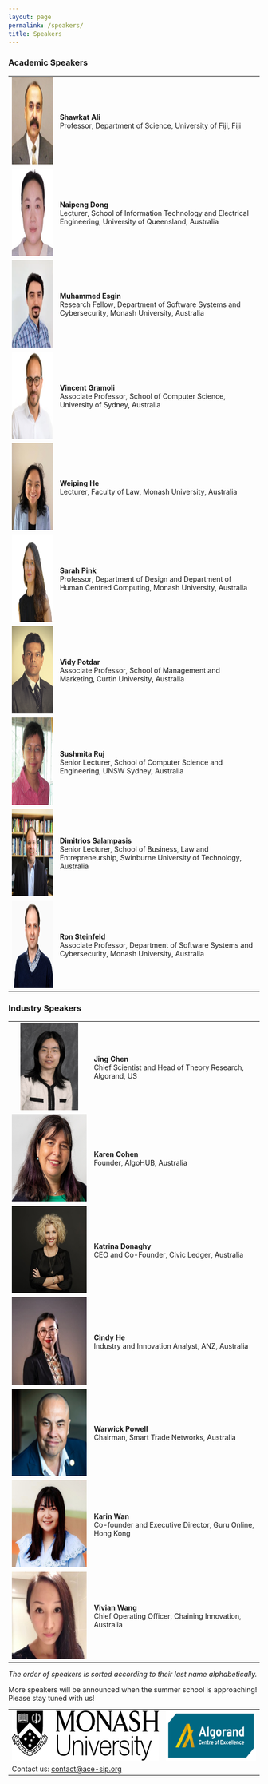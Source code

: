 ```yaml
---
layout: page
permalink: /speakers/
title: Speakers
---
```


### Academic Speakers

<table style="width:100%; border:none">
  <tr>
    <td style="text-align:center;border:none"><img src="/assets/img/speaker_shawkat_ali.png" height="175"></td>
    <td style="text-align:left;border:none"><b>Shawkat Ali</b><br/>Professor, Department of Science, University of Fiji, Fiji</td>
  </tr>
  <tr>
    <td style="text-align:center;border:none"><img src="/assets/img/speaker_naipeng_dong.png" height="175"></td>
    <td style="text-align:left;border:none"><b>Naipeng Dong</b><br/>Lecturer, School of Information Technology and Electrical Engineering, University of Queensland, Australia</td>
  </tr>
  <tr>
    <td style="text-align:center;border:none"><img src="/assets/img/speaker_muhammed_esgin.png" height="175"></td>
    <td style="text-align:left;border:none"><b>Muhammed Esgin</b><br/>Research Fellow, Department of Software Systems and Cybersecurity, Monash University, Australia</td>
  </tr>
  <tr>
    <td style="text-align:center;border:none"><img src="/assets/img/speaker_vincent_gramoli.png" height="175"></td>
    <td style="text-align:left;border:none"><b>Vincent Gramoli</b><br/>Associate Professor, School of Computer Science, University of Sydney, Australia</td>
  </tr>
  <tr>
    <td style="text-align:center;border:none"><img src="/assets/img/speaker_weiping_he.jpg" height="175"></td>
    <td style="text-align:left;border:none"><b>Weiping He</b><br/>Lecturer, Faculty of Law, Monash University, Australia</td>
  </tr>
  <tr>
    <td style="text-align:center;border:none"><img src="/assets/img/speaker_sarah_pink.png" height="175"></td>
    <td style="text-align:left;border:none"><b>Sarah Pink</b><br/>Professor, Department of Design and Department of Human Centred Computing, Monash University, Australia</td>
  </tr>
  <tr>
    <td style="text-align:center;border:none"><img src="/assets/img/speaker_vidy_potdar.png" height="175"></td>
    <td style="text-align:left;border:none"><b>Vidy Potdar</b><br/>Associate Professor, School of Management and Marketing, Curtin University, Australia</td>
  </tr>  
  <tr>
    <td style="text-align:center;border:none"><img src="/assets/img/speaker_sushmita_ruj.png" height="175"></td>
    <td style="text-align:left;border:none"><b>Sushmita Ruj</b><br/>Senior Lecturer, School of Computer Science and Engineering, UNSW Sydney, Australia</td>
  </tr>
  <tr>
    <td style="text-align:center;border:none"><img src="/assets/img/speaker_dimitrios_salampasis.png" height="175"></td>
    <td style="text-align:left;border:none"><b>Dimitrios Salampasis</b><br/>Senior Lecturer, School of Business, Law and Entrepreneurship, Swinburne University of Technology, Australia</td>
  </tr>
  <tr>
    <td style="text-align:center;border:none"><img src="/assets/img/speaker_ron_steinfeld.png" height="175"></td>
    <td style="text-align:left;border:none"><b>Ron Steinfeld</b><br/>Associate Professor, Department of Software Systems and Cybersecurity, Monash University, Australia</td>
  </tr>
</table>

### Industry Speakers

<table style="width:100%; border:none">
  <tr>
    <td style="text-align:center;border:none"><img src="/assets/img/speaker_jing_chen.png" height="175"></td>
    <td style="text-align:left;border:none"><b>Jing Chen</b><br/>Chief Scientist and Head of Theory Research, Algorand, US</td>
  </tr>
  <tr>
    <td style="text-align:center;border:none"><img src="/assets/img/speaker_karen_cohen.png" height="175"></td>
    <td style="text-align:left;border:none"><b>Karen Cohen</b><br/>Founder, AlgoHUB, Australia</td>
  </tr>
  <tr>
    <td style="text-align:center;border:none"><img src="/assets/img/speaker_katrina_donaghy.png" height="175"></td>
    <td style="text-align:left;border:none"><b>Katrina Donaghy</b><br/>CEO and Co-Founder, Civic Ledger, Australia</td>
  </tr>
  <tr>
    <td style="text-align:center;border:none"><img src="/assets/img/speaker_cindy_he.png" height="175"></td>
    <td style="text-align:left;border:none"><b>Cindy He</b><br/>Industry and Innovation Analyst, ANZ, Australia</td>
  </tr>
  <tr>
    <td style="text-align:center;border:none"><img src="/assets/img/speaker_warwick_powell.png" height="175"></td>
    <td style="text-align:left;border:none"><b>Warwick Powell</b><br/>Chairman, Smart Trade Networks, Australia</td>
  </tr>
  <tr>
    <td style="text-align:center;border:none"><img src="/assets/img/speaker_karin_wan.png" height="175"></td>
    <td style="text-align:left;border:none"><b>Karin Wan</b><br/>Co-founder and Executive Director, Guru Online, Hong Kong</td>
  </tr>
  <tr>
    <td style="text-align:center;border:none"><img src="/assets/img/speaker_vivian_wang.png" height="175"></td>
    <td style="text-align:left;border:none"><b>Vivian Wang</b><br/>Chief Operating Officer, Chaining Innovation, Australia</td>
  </tr>
</table>

_The order of speakers is sorted according to their last name alphabetically._

More speakers will be announced when the summer school is approaching! Please stay tuned with us!

<table style="width:100%; border:none">
  <tr>
    <td style="text-align:center;border:none"><img src="/assets/img/monash.png" height="100"></td>
    <td style="text-align:center;vertical-align:center;border:none"><img src="/assets/img/ace-sip.png" height="100"></td>
  </tr>
  <tr>
    <td style="text-align:left;border:none">Contact us: <a href="mailto:contact@ace-sip.org">contact@ace-sip.org</a></td>
  </tr>
</table>